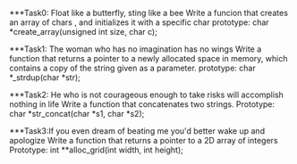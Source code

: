 ***Task0: Float like a butterfly, sting like a bee
     Write a funcion that creates an array of chars , and initializes it with a specific char
     prototype: char *create_array(unsigned int size, char c);

***Task1: The woman who has no imagination has no wings
    Write a function that returns a pointer to a newly allocated space in memory, which contains a copy of the string given as a parameter.
    prototype: char *_strdup(char *str);

***Task2: He who is not courageous enough to take risks will accomplish nothing in life
    Write a function that concatenates two strings.
    Prototype: char *str_concat(char *s1, char *s2);

***Task3:If you even dream of beating me you'd better wake up and apologize
   Write a function that returns a pointer to a 2D array of integers
   Prototype: int **alloc_grid(int width, int height);


